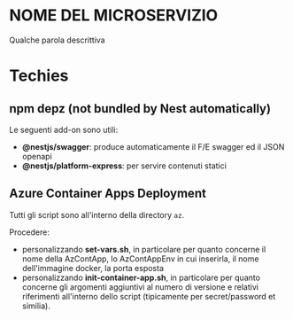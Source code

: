 # NOME DEL MICROSERVIZIO

Qualche parola descrittiva


# Techies

## npm depz (not bundled by Nest automatically)

Le seguenti add-on sono utili:
 - **@nestjs/swagger**: produce automaticamente il F/E swagger ed il JSON openapi
 - **@nestjs/platform-express**: per servire contenuti statici

## Azure Container Apps Deployment

Tutti gli script sono all'interno della directory `az`.

Procedere:
 - personalizzando **set-vars.sh**, in particolare per quanto concerne il nome della AzContApp, lo AzContAppEnv in cui inserirla, il nome dell'immagine docker, la porta esposta
 - personalizzando **init-container-app.sh**, in particolare per quanto concerne gli argomenti aggiuntivi al numero di versione e relativi riferimenti all'interno dello script (tipicamente per secret/password et similia).



 